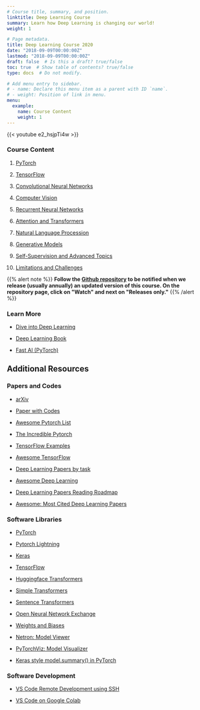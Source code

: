 ```yaml
---
# Course title, summary, and position.
linktitle: Deep Learning Course
summary: Learn how Deep Learning is changing our world!
weight: 1

# Page metadata.
title: Deep Learning Course 2020
date: "2018-09-09T00:00:00Z"
lastmod: "2018-09-09T00:00:00Z"
draft: false  # Is this a draft? true/false
toc: true  # Show table of contents? true/false
type: docs  # Do not modify.

# Add menu entry to sidebar.
# - name: Declare this menu item as a parent with ID `name`.
# - weight: Position of link in menu.
menu:
  example:
    name: Course Content
    weight: 1
---
```


{{< youtube e2_hsjpTi4w >}}

### Course Content

1. [PyTorch](pytorch)

2. [TensorFlow](tensorflow)

3. [Convolutional Neural Networks](convolutional_neural_networks)

4. [Computer Vision](computer_vision)

5. [Recurrent Neural Networks](recurrent_neural_networks)

6. [Attention and Transformers](attention_transformers)

7. [Natural Language Procession](natural_language_processing)

8. [Generative Models](generative_models)

9. [Self-Supervision and Advanced Topics](self_supervision_advanced_topics)

10. [Limitations and Challenges](limitations_challenges)

{{% alert note %}}
**Follow the [Github repository](https://github.com/dlmacedo/starter-academic) to be notified when we release (usually annually) an updated version of this course. On the repository page, click on "Watch" and next on "Releases only."**
{{% /alert %}}

### Learn More

* [Dive into Deep Learning](https://d2l.ai)

* [Deep Learning Book](https://www.deeplearningbook.org)

* [Fast AI (PyTorch)](https://www.fast.ai)

## Additional Resources

### Papers and Codes

* [arXiv](https://arxiv.org)

* [Paper with Codes](https://paperswithcode.com)

* [Awesome Pytorch List](https://github.com/bharathgs/Awesome-pytorch-list)

* [The Incredible Pytorch](https://github.com/ritchieng/the-incredible-pytorch)

* [TensorFlow Examples](https://github.com/aymericdamien/TensorFlow-Examples)

* [Awesome TensorFlow](https://github.com/jtoy/awesome-tensorflow)

* [Deep Learning Papers by task](https://github.com/sbrugman/deep-learning-papers)

* [Awesome Deep Learning](https://github.com/ChristosChristofidis/awesome-deep-learning)

* [Deep Learning Papers Reading Roadmap](https://github.com/floodsung/Deep-Learning-Papers-Reading-Roadmap)

* [Awesome: Most Cited Deep Learning Papers](https://github.com/terryum/awesome-deep-learning-papers)

### Software Libraries

* [PyTorch](https://pytorch.org)

* [Pytorch Lightning](https://github.com/PyTorchLightning/pytorch-lightning)

* [Keras](https://keras.io)

* [TensorFlow](https://www.tensorflow.org)

* [Huggingface Transformers](https://github.com/huggingface/transformers)

* [Simple Transformers](https://github.com/ThilinaRajapakse/simpletransformers)

* [Sentence Transformers](https://github.com/UKPLab/sentence-transformers)

* [Open Neural Network Exchange](https://onnx.ai)

* [Weights and Biases](https://www.wandb.com)

* [Netron: Model Viewer](https://github.com/lutzroeder/netron)

* [PyTorchViz: Model Visualizer](https://github.com/szagoruyko/pytorchviz)

* [Keras style model.summary() in PyTorch](https://github.com/sksq96/pytorch-summary)

### Software Development

* [VS Code Remote Development using SSH](https://code.visualstudio.com/docs/remote/ssh)

* [VS Code on Google Colab](https://amitness.com/vscode-on-colab)
